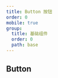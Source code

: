 ```yaml
---
title: Button 按钮
order: 0
mobile: true
group:
  title: 基础组件
  order: 0
  path: base
---
```


## Button
